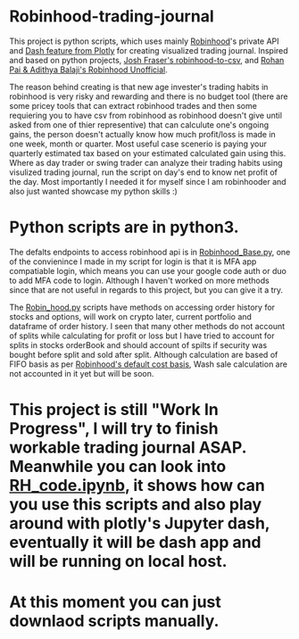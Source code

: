 # Robinhood-trading-journal

This project is python scripts, which uses mainly [Robinhood](https://robinhood.com)'s private API and [Dash feature from Plotly](https://plotly.com/dash/open-source/) for creating visualized trading journal. Inspired and based on python projects, [Josh Fraser's robinhood-to-csv](https://github.com/joshfraser/robinhood-to-csv/), and [Rohan Pai & Adithya Balaji's Robinhood Unofficial](https://github.com/robinhood-unofficial/pyrh).

The reason behind creating is that new age invester's trading habits in robinhood is very risky and rewarding and there is no budget tool (there are some pricey tools that can extract robinhood trades and then some requiering you to have csv from robinhood as robinhood doesn't give until asked from one of thier representive) that can calculute one's ongoing gains, the person doesn't actually know how much profit/loss is made in one week, month or quarter. Most useful case scenerio is paying your quarterly estimated tax based on your estimated calculated gain using this. Where as day trader or swing trader can analyze their trading habits using visulized trading journal, run the script on day's end to know net profit of the day. Most importantly I needed it for myself since I am robinhooder and also just wanted showcase my python skills :)


# Python scripts are in python3.

The defalts endpoints to access robinhood api is in [Robinhood_Base.py](https://github.com/virajkothari7/Robinhood-trading-journal/blob/main/Robinhood_Base.py), one of the convienince I made in my script for login is that it is MFA app compatiable login, which means you can use your google code auth or duo to add MFA code to login. Although I haven't worked on more methods since that are not useful in regards to this project, but you can give it a try. 

The [Robin_hood.py](https://github.com/virajkothari7/Robinhood-trading-journal/blob/main/Robin_hood.py) scripts have methods on accessing order history for stocks and options, will work on crypto later, current portfolio and dataframe of order history. I seen that many other methods do not account of splits while calculating for profit or loss but I have tried to account for splits in stocks orderBook and should account of spilts if security was bought before split and sold after split. Although calculation are based of FIFO basis as per [Robinhood's default cost basis](https://robinhood.com/us/en/support/articles/cost-basis/), Wash sale calculation are not accounted in it yet but will be soon. 

# This project is still "Work In Progress", I will try to finish workable trading journal ASAP. Meanwhile you can look into [RH_code.ipynb](https://github.com/virajkothari7/Robinhood-trading-journal/blob/main/Rh_Code.ipynb), it shows how can you use this scripts and also play around with plotly's Jupyter dash, eventually it will be dash app and will be running on local host.
# At this moment you can just downlaod scripts manually.
